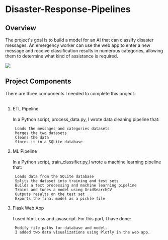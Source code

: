# Disaster-Response-Pipelines

## Overview
The project's goal is to build a model for an AI that can classify disaster messages. An emergency worker can use the web app to enter a new message and receive classification results in numerous categories, allowing them to determine what kind of assistance is required.



![](https://video.udacity-data.com/topher/2018/September/5b967cda_disaster-response-project2/disaster-response-project2.png)

## Project Components

There are three components I needed to complete this project.<br><br>

1. ETL Pipeline<br><br>
    In a Python script, process_data.py, I wrote data cleaning pipeline that:<br>

        Loads the messages and categories datasets
        Merges the two datasets
        Cleans the data
        Stores it in a SQLite database

2. ML Pipeline<br><br>
    In a Python script, train_classifier.py,I wrote a machine learning pipeline that:<br>
    
        Loads data from the SQLite database
        Splits the dataset into training and test sets
        Builds a text processing and machine learning pipeline
        Trains and tunes a model using GridSearchCV
        Outputs results on the test set
        Exports the final model as a pickle file

3. Flask Web App<br><br>
    I used html, css and javascript. For this part, I have done:<br>

        Modify file paths for database and model.
        I added two data visualizations using Plotly in the web app.
